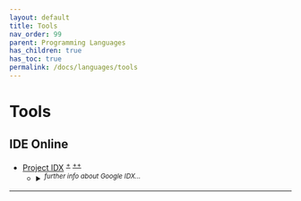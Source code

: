 ```yaml
---
layout: default
title: Tools
nav_order: 99
parent: Programming Languages
has_children: true
has_toc: true
permalink: /docs/languages/tools
---
```


# Tools

## IDE Online

- [Project IDX](https://idx.google.com/) <sup>[+](https://idx.dev/)</sup> <sup>[++](https://developers.google.com/idx)</sup>
  - <details markdown="block">
      <summary><sup><i>further info about Google IDX...</i></sup></summary>
    
      - Project IDX is an AI-assisted workspace for full-stack, multiplatform app development in the cloud.
      - Project IDX is an online integrated development environment developed by Google. It is based on Visual Studio Code, and the infrastructure runs on Google Cloud.
      - Project IDX gets you into your dev workflow in no time, backed by the security and scalability of Google Cloud.
    </details>

----

[^1]: []()
